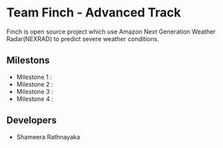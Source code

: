 # Team Finch - Advanced Track

Finch is open source project which use Amazon Next Generation Weather Radar(NEXRAD) to predict severe weather conditions.

## Milestons
- Milestone 1 :
- Milestone 2 :
- Milestone 3 :
- Milestone 4 :


## Developers 
- Shameera Rathnayaka

